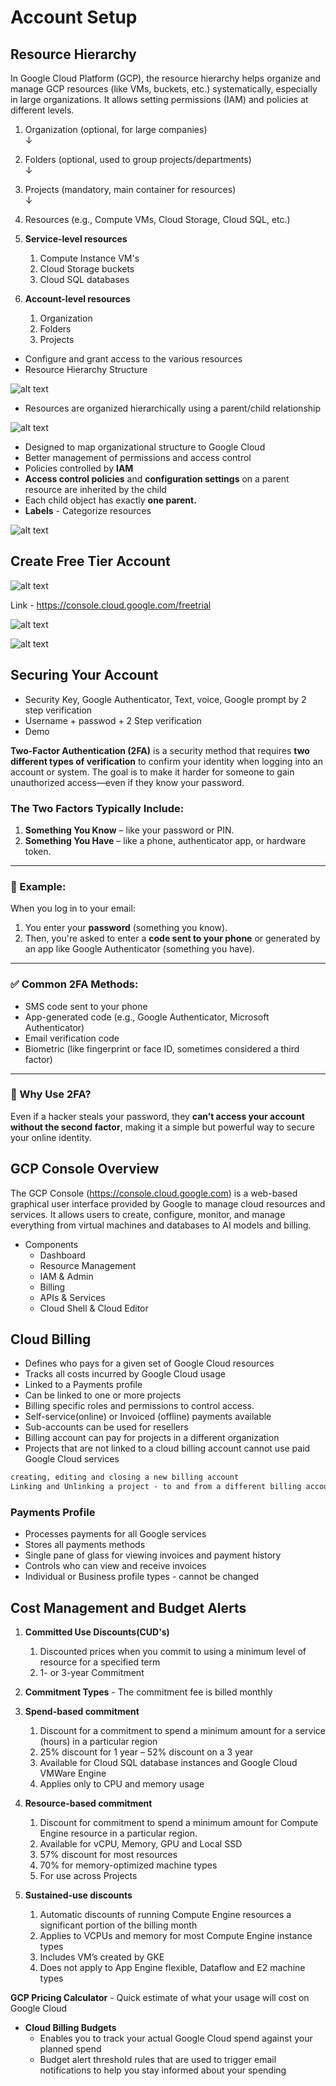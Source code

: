 # Account Setup

## Resource Hierarchy

In Google Cloud Platform (GCP), the resource hierarchy helps organize and manage GCP resources (like VMs,   buckets, etc.) systematically, especially in large organizations. It allows setting permissions (IAM) and   policies at different levels.

1. Organization (optional, for large companies)  
   ↓
2. Folders (optional, used to group projects/departments)  
   ↓
3. Projects (mandatory, main container for resources)  
   ↓
4. Resources (e.g., Compute VMs, Cloud Storage, Cloud SQL, etc.)  

1. **Service-level resources**
   1. Compute Instance VM's
   2. Cloud Storage buckets
   3. Cloud SQL databases

2. **Account-level resources**
   1. Organization
   2. Folders
   3. Projects

* Configure and grant access to the various resources
* Resource Hierarchy Structure

![alt text](image-10.png)

* Resources are organized hierarchically using a parent/child relationship

![alt text](image-11.png)

* Designed to map organizational structure to Google Cloud
* Better management of permissions and access control
* Policies controlled by **IAM**
* **Access control policies** and **configuration settings** on a parent resource are inherited by the child
* Each child object has exactly **one parent.**
* **Labels** - Categorize resources

![alt text](image-12.png)

## Create Free Tier Account

![alt text](image-13.png)

Link - https://console.cloud.google.com/freetrial

![alt text](image-14.png)


![alt text](image-15.png)

## Securing Your Account 

* Security Key, Google Authenticator, Text, voice, Google prompt by 2 step verification
* Username + passwod + 2 Step verification
* Demo

**Two-Factor Authentication (2FA)** is a security method that requires **two different types of verification** to confirm your identity when logging into an account or system. The goal is to make it harder for someone to gain unauthorized access—even if they know your password.

### The Two Factors Typically Include:

1. **Something You Know** – like your password or PIN.
2. **Something You Have** – like a phone, authenticator app, or hardware token.

---

### 🔐 Example:

When you log in to your email:

1. You enter your **password** (something you know).
2. Then, you're asked to enter a **code sent to your phone** or generated by an app like Google Authenticator (something you have).

---

### ✅ Common 2FA Methods:

* SMS code sent to your phone
* App-generated code (e.g., Google Authenticator, Microsoft Authenticator)
* Email verification code
* Biometric (like fingerprint or face ID, sometimes considered a third factor)

---

### 🚀 Why Use 2FA?

Even if a hacker steals your password, they **can’t access your account without the second factor**, making it a simple but powerful way to secure your online identity.

## GCP Console Overview
The GCP Console (https://console.cloud.google.com) is a web-based graphical user interface provided by Google to manage cloud resources and services. It allows users to create, configure, monitor, and manage everything from virtual machines and databases to AI models and billing.

* Components
  * Dashboard
  * Resource Management
  * IAM & Admin
  * Billing
  * APIs & Services
  * Cloud Shell & Cloud Editor 

## Cloud Billing
* Defines who pays for a given set of Google Cloud resources
* Tracks all costs incurred by Google Cloud usage
* Linked to a Payments profile
* Can be linked to one or more projects
* Billing specific roles and permissions to control access.
* Self-service(online) or Invoiced (offline) payments available
* Sub-accounts can be used for resellers
* Billing account can pay for projects in a different organization
* Projects that are not linked to a cloud billing account cannot use paid Google Cloud services

```txt
creating, editing and closing a new billing account
Linking and Unlinking a project - to and from a different billing account

```

### Payments Profile
* Processes payments for all Google services
* Stores all payments methods
* Single pane of glass for viewing invoices and payment history
* Controls who can view and receive invoices
* Individual or Business profile types - cannot be changed

## Cost Management and Budget Alerts
1. **Committed Use Discounts(CUD's)**
   1. Discounted prices when you commit to using a minimum level of resource for a specified term
   2. 1- or 3-year Commitment

2. **Commitment Types** - The commitment fee is billed monthly
3. **Spend-based commitment**
   1. Discount for a commitment to spend a minimum amount for a service (hours) in a particular region
   2. 25% discount for 1 year – 52% discount on a 3 year
   3. Available for Cloud SQL database instances and Google Cloud VMWare Engine
   4. Applies only to CPU and memory usage

4. **Resource-based commitment**
   1. Discount for commitment to spend a minimum amount for Compute Engine resource in a particular region.
   2. Available for vCPU, Memory, GPU and Local SSD
   3. 57% discount for most resources
   4. 70% for memory-optimized machine types
   5. For use across Projects

5. **Sustained-use discounts**
   1. Automatic discounts of running Compute Engine resources a significant portion of the billing month
   2. Applies to VCPUs and memory for most Compute Engine instance types
   3. Includes VM’s created by GKE
   4. Does not apply to App Engine flexible, Dataflow and E2 machine types

**GCP Pricing Calculator** - Quick estimate of what your usage will cost on Google Cloud

* **Cloud Billing Budgets**
  * Enables you to track your actual Google Cloud spend against your planned spend
  * Budget alert threshold rules that are used to trigger email notifications to help you stay informed about your spending